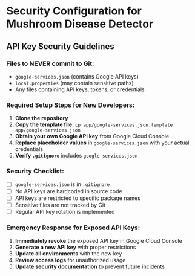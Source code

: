 # Security Configuration for Mushroom Disease Detector

## API Key Security Guidelines

### Files to NEVER commit to Git:
- `google-services.json` (contains Google API keys)
- `local.properties` (may contain sensitive paths)
- Any files containing API keys, tokens, or credentials

### Required Setup Steps for New Developers:

1. **Clone the repository**
2. **Copy the template file**: `cp app/google-services.json.template app/google-services.json`
3. **Obtain your own Google API key** from Google Cloud Console
4. **Replace placeholder values** in `google-services.json` with your actual credentials
5. **Verify `.gitignore`** includes `google-services.json`

### Security Checklist:
- [ ] `google-services.json` is in `.gitignore`
- [ ] No API keys are hardcoded in source code
- [ ] API keys are restricted to specific package names
- [ ] Sensitive files are not tracked by Git
- [ ] Regular API key rotation is implemented

### Emergency Response for Exposed API Keys:
1. **Immediately revoke** the exposed API key in Google Cloud Console
2. **Generate a new API key** with proper restrictions
3. **Update all environments** with the new key
4. **Review access logs** for unauthorized usage
5. **Update security documentation** to prevent future incidents


